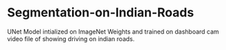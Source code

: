 # Segmentation-on-Indian-Roads
UNet Model intialized on ImageNet Weights and trained on dashboard cam video file of showing driving on indian roads.
